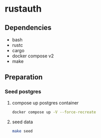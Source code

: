 # rustauth
## Dependencies
- bash
- rustc
- cargo
- docker compose v2
- make

## Preparation
### Seed postgres
1. compose up postgres container
    ```bash
    docker compose up -V --force-recreate
    ```
2. seed data
    ```bash
    make seed
    ```
